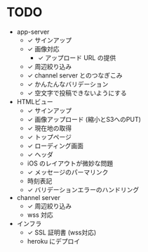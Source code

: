 TODO
====

- app-server
  - ✓ サインアップ
  - ✓ 画像対応
    - ✓ アップロード URL の提供
  - ✓ 周辺絞り込み
  - ✓ channel server とのつなぎこみ
  - ✓ かんたんなバリデーション
  - ✓ 空文字で投稿できないようにする
- HTMLビュー
  - ✓ サインアップ
  - ✓ 画像アップロード (縮小とS3へのPUT)
  - ✓ 現在地の取得
  - ✓ トップページ
  - ✓ ローディング画面
  - ✓ ヘッダ
  - iOS のレイアウトが微妙な問題
  - ✓ メッセージのパーマリンク
  - 時刻表記
  - ✓ バリデーションエラーのハンドリング
- channel server
  - ✓ 周辺絞り込み
  - wss 対応
- インフラ
  - ✓ SSL 証明書 (wss対応)
  - heroku にデプロイ
